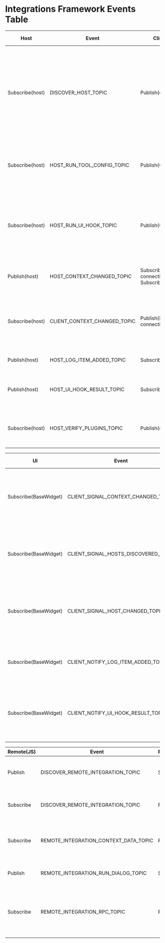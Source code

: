 # Integrations Framework Events Table
| Host                                        | Event                        | Client                                           | Event Description                                                                                                                                                               |
|---------------------------------------------|------------------------------|--------------------------------------------------|---------------------------------------------------------------------------------------------------------------------------------------------------------------------------------|
| Subscribe(host)                             | DISCOVER_HOST_TOPIC          | Publish(client)                                  | The client publish an event and waits for a reply in host, can't do it the other way around because host is initialized first and we can't have a list of all published events. |
| Subscribe(host)                             | HOST_RUN_TOOL_CONFIG_TOPIC   | Publish(Client)                                  | Client emits this event to tell the host to run the provided tool config, on behalf of the client.                                                                              |
| Subscribe(host)                             | HOST_RUN_UI_HOOK_TOPIC       | Publish(Client)                                  | Client emits this event to tell the host to run the ui_hook method of the provided plugin config, on behalf of the client.                                                      |
| Publish(host)                               | HOST_CONTEXT_CHANGED_TOPIC   | Subscribe(Host connection)<br/>Subscribe(client) | Event emitted every time host changes the context                                                                                                                               |
| Subscribe(host)                             | CLIENT_CONTEXT_CHANGED_TOPIC | Publish(Host connection)                         | Context has been changed in the client side, needs to communicate this to the host.                                                                                             |
| Publish(host)                               | HOST_LOG_ITEM_ADDED_TOPIC    | Subscribe(client)                                | New log item has been added                                                                                                                                                     |
| Publish(host)                               | HOST_UI_HOOK_RESULT_TOPIC    | Subscribe(client)                                | New UI_HOOK result received from host to client.                                                                                                                                |
| Subscribe(host)                             | HOST_VERIFY_PLUGINS_TOPIC    | Publish(client)                                  | Host gets list of plugins names and verify that all them are in the registry                                                                                                    |

| UI                              | Event                                | Client          | Event Description                                                                      |
|---------------------------------|--------------------------------------|-----------------|----------------------------------------------------------------------------------------|
| Subscribe(BaseWidget)           | CLIENT_SIGNAL_CONTEXT_CHANGED_TOPIC  | Publish(client) | Context has been changed, this is just a signal, no data is emitted, needs client_id.  |
| Subscribe(BaseWidget)           | CLIENT_SIGNAL_HOSTS_DISCOVERED_TOPIC | Publish(client) | Hosts has been discovered, this is just a signal, no data is emitted, needs client_id. |
| Subscribe(BaseWidget)           | CLIENT_SIGNAL_HOST_CHANGED_TOPIC     | Publish(client) | Host has been changed, this is just a signal, no data is emitted, needs client_id.     |
| Subscribe(BaseWidget)           | CLIENT_NOTIFY_LOG_ITEM_ADDED_TOPIC   | Publish(client) | LOG item added in the host, and client send the log item to the UI.                    |
| Subscribe(BaseWidget)           | CLIENT_NOTIFY_UI_HOOK_RESULT_TOPIC   | Publish(client) | ui_hook method result received in the host, and client forward the result to the UI.   |

| Remote(JS) | Event                                 | RemoteConnection/Python | Event Description                                                                                                  |
|------------|---------------------------------------|-------------------------|--------------------------------------------------------------------------------------------------------------------|
| Publish    | DISCOVER_REMOTE_INTEGRATION_TOPIC     | Subscribe               | Remote integration<>Python communication; Discovery and alive check                                                |
| Subscribe  | DISCOVER_REMOTE_INTEGRATION_TOPIC     | Publish                 | Remote integration<>Python communication; Discovery and alive check                                                |
| Subscribe  | REMOTE_INTEGRATION_CONTEXT_DATA_TOPIC | Publish                 | Remote integration<>Python communication; Provide context data to JS integration                                   |
| Publish    | REMOTE_INTEGRATION_RUN_DIALOG_TOPIC   | Subscribe               | Remote integration<>Python communication; Launch tool                                                              |
| Subscribe  | REMOTE_INTEGRATION_RPC_TOPIC          | Publish                 | Remote integration<>Python communication; Remote integration<>Python communication; Run JS function with arguments |




